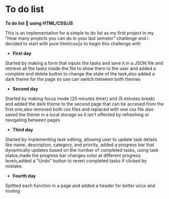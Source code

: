 # To do list 
**To do list 📃 using HTML/CSS/JS**

This is an implementation for a simple to do list as my first project in my "How many projects you can do in your last semster" challenge and i decided to start with pure html/css/js to begin this challenge with

+ **First day**


Started by making a form that inputs the tasks and save it in a JSON file and retrieve all the tasks inside the file to show them
to the user and added a complete and delete button to change the state of the task,also added a dark theme for the page so use can switch between both themes

+ **Second day**


Started by making focus mode (25 minutes timer) and (5 minutes break) and added the dark theme to the second page that can be accesed from the first one,also removed both css files and replaced with one css file
also saved the theme in a local storage so it isn't affected by refreshing or navigating between pages 

+ **Third day**


Started by implementing task editing, allowing user to update task details like name, description, category, and priority, added a progress bar that dynamically updates based on the number of completed tasks, using task status,made the progress bar changes color at different progress levels,added a "Undo" button to revert completed tasks if clicked by mistake.


+ **Fourth day**


Splitted each function in a page and added a header for better ui/ux and routing 
